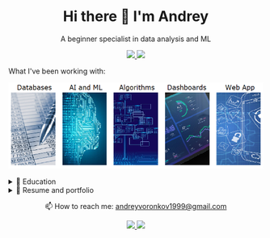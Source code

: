 <h1 align = "center"> Hi there 👋 I'm Andrey </h1>
<p align = "center"> A beginner specialist in data analysis and ML </p>

<p align = "center" dir = "auto">
  <a href = "https://www.hackerrank.com/dashboard" rel="nofollow">
    <img src = "https://img.shields.io/badge/-Hackerrank-2EC866?style=for-the-badge&logo=HackerRank&logoColor=white" style="max-width: 100%;">        
  </a>  
  <a href = "https://www.kaggle.com/andrewvoronkov" rel = "nofollow">
    <img src = "https://img.shields.io/badge/Kaggle-20BEFF?style=for-the-badge&logo=Kaggle&logoColor=white" style="max-width: 100%;">
  </a> 
</p>

<p> What I've been working with: </p>

<p align="center">
  <img src="https://github.com/amateur9/amateur9/blob/main/Port1.PNG" />
</p>

<details>
  <summary><g-emoji class="g-emoji" alias="page_with_curl" fallback-src="https://github.githubassets.com/images/icons/emoji/unicode/1f4c3.png">📃</g-emoji> Education</summary>

<ul dir="auto">
<li> 📖 <strong> Relay protection and automation of energy systems </strong>
<img align = "right" src = "https://img.shields.io/badge/Python-FFD43B?style=for-the-badge&logo=python&logoColor=blue">
<img align = "right" src = "https://img.shields.io/badge/MySQL-005C84?style=for-the-badge&logo=mysql&logoColor=white">
<img align = "right" src = "https://img.shields.io/badge/Microsoft_Excel-217346?style=for-the-badge&logo=microsoft-excel&logoColor=white"> <br>
📆 2017 - 2021<br>
📍 <strong>MPEI</strong> - Moscow, Russia </li>
</ul>

<ul dir="auto">
<li> 📖 <strong> Google Data Analytics </strong>
<img align = "right" src = "https://img.shields.io/badge/R-276DC3?style=for-the-badge&logo=r&logoColor=white">
<img align = "right" src = "https://img.shields.io/badge/Tableau-E97627?style=for-the-badge&logo=Tableau&logoColor=white">
<img align = "right" src = "https://img.shields.io/badge/Google%20Sheets-34A853?style=for-the-badge&logo=google-sheets&logoColor=white"> 
<img align = "right" src = "https://img.shields.io/badge/MySQL-005C84?style=for-the-badge&logo=mysql&logoColor=white"> <br>
📆 2022 - nov/2022<br>
📍 <strong>EP Coursera</strong> </li>
</ul>
  
<ul dir="auto">
<li> 📖 <strong> ML fundamental tools and practices </strong>
<img align = "right" src = "https://img.shields.io/badge/Keras-FF0000?style=for-the-badge&logo=keras&logoColor=white">
<img align = "right" src = "https://img.shields.io/badge/scikit_learn-F7931E?style=for-the-badge&logo=scikit-learn&logoColor=white">
<img align = "right" src = "https://img.shields.io/badge/Pandas-2C2D72?style=for-the-badge&logo=pandas&logoColor=white">
<img align = "right" src = "https://img.shields.io/badge/TensorFlow-FF6F00?style=for-the-badge&logo=tensorflow&logoColor=white"> <br>
📆 2022 - 2023<br>
📍 <strong>EP Netology </strong> - Moscow, Russia </li>
</ul>
</details>

<details>
  <summary><g-emoji class="g-emoji" alias="page_with_curl" fallback-src="https://github.githubassets.com/images/icons/emoji/unicode/1f4c3.png">📝</g-emoji> Resume and portfolio </summary>
  
<ul dir = "auto">
📖 <strong> Resume: </strong> https://disk.yandex.ru/i/bEQrpWINs5y6Bg
</ul>
  
<ul dir = "auto">
📖 <strong> Portfolio: </strong> https://disk.yandex.ru/i/4Z-aJp4Kg_v_mQ
</ul>
</details>

<p align="center" dir="auto">
  <g-emoji class="g-emoji" alias="mailbox" fallback-src="https://github.githubassets.com/images/icons/emoji/unicode/1f4eb.png">📫</g-emoji> How to reach me: <a href="mailto:andreyvoronkov1999@gmail.com">andreyvoronkov1999@gmail.com</a>
</p>

<p align = "center" dir = "auto">
  <a href = "https://wa.me/79304175359" rel = "nofollow">
    <img src = "https://img.shields.io/badge/WhatsApp-25D366?style=for-the-badge&logo=whatsapp&logoColor=white" style="max-width: 100%;">
  </a>  
  <a href = "https://t.me/AndreyVoronkov9" rel="nofollow">
    <img src = "https://img.shields.io/badge/Telegram-2CA5E0?style=for-the-badge&logo=telegram&logoColor=white" style="max-width: 100%;">        
  </a>  
</p>

<!--
**amateur9/amateur9** is a ✨ _special_ ✨ repository because its `README.md` (this file) appears on your GitHub profile.

Here are some ideas to get you started:

- 🔭 I’m currently working on ...
- 🌱 I’m currently learning ...
- 👯 I’m looking to collaborate on ...
- 🤔 I’m looking for help with ...
- 💬 Ask me about ...
- 📫 How to reach me: ...
- 😄 Pronouns: ...
- ⚡ Fun fact: ...
-->

